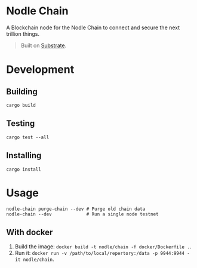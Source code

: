 # Nodle Chain

A Blockchain node for the Nodle Chain to connect and secure the next trillion things.

> Built on [Substrate](substrate.dev).


# Development

## Building
```
cargo build
```

## Testing
```
cargo test --all
```

## Installing
```
cargo install
```

# Usage
```
nodle-chain purge-chain --dev # Purge old chain data
nodle-chain --dev             # Run a single node testnet
```

## With docker

1. Build the image: `docker build -t nodle/chain -f docker/Dockerfile .`.
2. Run it: `docker run -v /path/to/local/repertory:/data -p 9944:9944 -it nodle/chain`.